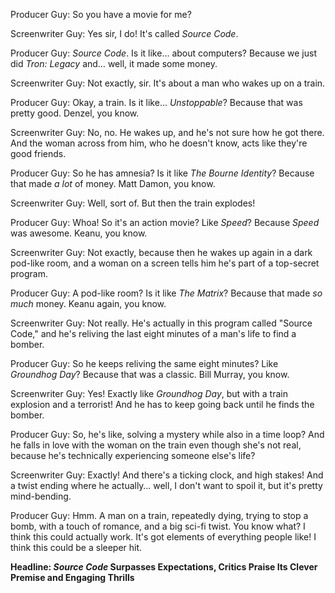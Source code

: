 Producer Guy: So you have a movie for me?

Screenwriter Guy: Yes sir, I do! It's called *Source Code*.

Producer Guy: *Source Code*. Is it like… about computers? Because we just did *Tron: Legacy* and… well, it made some money.

Screenwriter Guy: Not exactly, sir. It's about a man who wakes up on a train.

Producer Guy: Okay, a train. Is it like… *Unstoppable*? Because that was pretty good. Denzel, you know.

Screenwriter Guy: No, no. He wakes up, and he's not sure how he got there. And the woman across from him, who he doesn't know, acts like they're good friends.

Producer Guy: So he has amnesia? Is it like *The Bourne Identity*? Because that made *a lot* of money. Matt Damon, you know.

Screenwriter Guy: Well, sort of. But then the train explodes!

Producer Guy: Whoa! So it's an action movie? Like *Speed*? Because *Speed* was awesome. Keanu, you know.

Screenwriter Guy: Not exactly, because then he wakes up again in a dark pod-like room, and a woman on a screen tells him he's part of a top-secret program.

Producer Guy: A pod-like room? Is it like *The Matrix*? Because that made *so much* money. Keanu again, you know.

Screenwriter Guy: Not really. He's actually in this program called "Source Code," and he's reliving the last eight minutes of a man's life to find a bomber.

Producer Guy: So he keeps reliving the same eight minutes? Like *Groundhog Day*? Because that was a classic. Bill Murray, you know.

Screenwriter Guy: Yes! Exactly like *Groundhog Day*, but with a train explosion and a terrorist! And he has to keep going back until he finds the bomber.

Producer Guy: So, he's like, solving a mystery while also in a time loop? And he falls in love with the woman on the train even though she's not real, because he's technically experiencing someone else's life?

Screenwriter Guy: Exactly! And there's a ticking clock, and high stakes! And a twist ending where he actually… well, I don't want to spoil it, but it's pretty mind-bending.

Producer Guy: Hmm. A man on a train, repeatedly dying, trying to stop a bomb, with a touch of romance, and a big sci-fi twist. You know what? I think this could actually work. It's got elements of everything people like! I think this could be a sleeper hit.

**Headline: *Source Code* Surpasses Expectations, Critics Praise Its Clever Premise and Engaging Thrills**